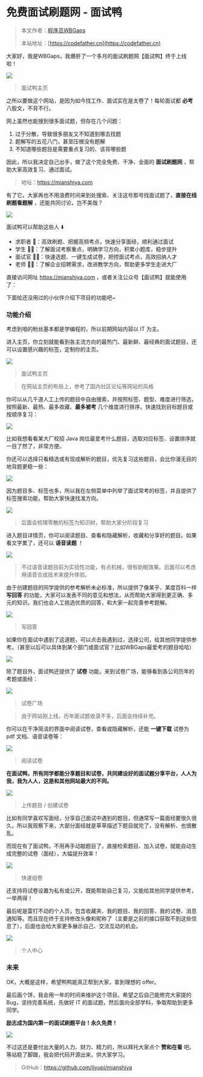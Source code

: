 # 免费面试刷题网 - 面试鸭

> 本文作者：[程序员WBGaps](https://yuyuanweb.feishu.cn/wiki/Abldw5WkjidySxkKxU2cQdAtnah)
>
> 本站地址：[https://codefather.cn](https://codefather.cn)

大家好，我是WBGaps，我爆肝了一个多月的面试刷题网【面试鸭】终于上线啦！

![](https://pic.yupi.icu/5563/202311081451458.png)

> 面试鸭主页

之所以要做这个网站，是因为如今找工作、面试实在是太卷了！每轮面试都 **必考** 八股文，不背不行。

网上虽然也能搜到很多面试题，但存在几个问题：

1. 过于分散，导致很多朋友又不知道到哪去找题
2. 题解写的五花八门，甚至压根没有题解
3. 不知道哪些题目是需要重点复习的、该背哪些题

因此，所以我决定自己出手，做了这个完全免费、干净、全面的 **面试刷题网** ，帮助大家高效复习、通过面试。

> 地址：https://mianshiya.com

有了它，大家再也不用浪费时间来到处搜索、关注这号那号找面试题了，**直接在线刷题看题解** ，还能共同讨论，岂不美哉？

![](https://pic.yupi.icu/5563/202311081451473.png)

面试鸭可以帮助这些人 ⬇️

- 求职者 👨：高效刷题、把握高频考点，快速分享面经，顺利通过面试
- 学生 👨‍🎓：了解面试考察重点，明确学习方向，积累小题库，稳步提升
- 面试官 🧓🏻：快速选题、一键生成试卷，把控面试考点，高效招纳人才
- 老师 👩‍🏫：了解企业招聘需求，改进教学方向，帮助更多学生走进大厂

直接访问网址 https://mianshiya.com ，或者关注公众号【面试鸭】就能使用了：

下面给还没用过的小伙伴介绍下项目的功能吧~

### 功能介绍

考虑到咱的粉丝基本都是学编程的，所以前期网站内容以 IT 为主。

进入主页，你立刻就能看到各主流方向的最热门、最新鲜、最经典的面试题目，还可以设置感兴趣的标签，定制你的主页。

![](https://pic.yupi.icu/5563/202311081451398.png)

> 面试鸭主页

> 在网站主页的布局上，参考了国内社区论坛等网站的风格

你可以从几千道人工上传的题目中自由搜索，并按照标签、题型、难度进行筛选，按照最新、最热、最多收藏、**最多被考** 几个维度进行排序。快速找到目标题目或按顺序复习：

![](https://pic.yupi.icu/5563/202311081451357.png)

比如我想看看某大厂校招 Java 岗位最爱考什么题目，选取对应标签、设置排序就一目了然了，非常方便。

你还可以选择只看精选或有现成解析的题目，优先复习这些题目，会比你漫无目的地背题更稳一些：

![](https://pic.yupi.icu/5563/202311081451376.png)

因为题目多、标签也多，所以我在左侧菜单中列举了面试常考的标签，并且提供了标签搜索功能，帮助大家快速找准方向。

![](https://pic.yupi.icu/5563/202311081451830.png)

> 后面会梳理零散的标签为知识树，帮助大家分阶段复习

进入题目详情页，你可以阅读题目、查看和隐藏解析，收藏和分享好的题目。如果看文字累了，还可以 **语音读题** ！

![](https://pic.yupi.icu/5563/202311081451072.png)

> 不过语音读题目前为实验性功能，有点机械，很有助眠效果。后面可以考虑用语音合成技术来提升体验。

由于创建题目的同学提供的参考解析未必标准，所以提供了像某乎、某度百科一样 **写回答** 的功能，大家可以发表不同的意见和想法，从而帮助大家得到更正确、多元的知识。我们也会人工挑选优质的回答，和大家一起完善参考题解。

![](https://pic.yupi.icu/5563/202311081451086.png)

> 写回答

如果你在面试中遇到了这道题，可以点击我遇到过，选择公司，给其他同学提供参考。（甚至以后可以具体到某个部门或面试官？比如WBGaps最爱考的题目哈哈）

![](https://pic.yupi.icu/5563/202311081451128.png)

除了题目外，面试鸭还提供了 **试卷** 功能。来到试卷广场，能够看到各公司历年的考题或面经：

![](https://pic.yupi.icu/5563/202311081451552.png)

> 试卷广场

> 由于网站刚上线，历年面试题收录不多，后面会持续补充。

你可以在干净简洁的界面中阅读试卷，查看或隐藏解析，还能 **一键下载** 试卷为 pdf 文档、语音读卷等：

![](https://pic.yupi.icu/5563/202311081451639.png)

> 阅读试卷

**在面试鸭，所有同学都能分享题目和试卷，共同建设好的面试题分享平台，人人为我，我为人人，这是和其他网站最大的不同。**

![](https://pic.yupi.icu/5563/202311081451378.png)

> 上传题目 / 创建试卷

比如有同学喜欢写面经，分享自己面试中遇到的题目，但通常写一篇面经要很久很久。所以我观察下来，大部分面经就是草草描述下题目就完了，没有解析、也很散乱。

而现在有了面试鸭，不用再手动敲题目了，直接检索题目、加入试卷，就能自动生成完整的试卷（面经），大幅提升效率！

![](https://pic.yupi.icu/5563/202311081451633.png)

> 快速组卷

还支持将试卷设置为私有或公开，既能帮助自己复习，又能给其他同学提供参考，一举两得！

最后呢是雷打不动的个人页，包含收藏夹、我的题目、我的回答、我的试卷、消息通知等。而且现在终于支持修改头像和昵称了（主要是之前的接口获取不到这些信息了），后面也会给大家更多展示自己、交流互动的机会。

![](https://pic.yupi.icu/5563/202311081451827.png)

> 个人中心

### 未来

OK，大概是这样，希望鸭鸭能真正帮到大家，拿到理想的 offer。

最后画个饼，我会用一年的时间来维护这个项目。希望之后自己能修完大家提的 Bug，坚持完善系统，先做好 IT 的面试题，然后面向全部学科，争取帮助到更多同学。

**励志成为国内第一的面试刷题平台！永久免费！**

![](https://pic.yupi.icu/5563/202311081451038.png)

不过这还是要付出大量的人力、财力、精力的，所以拜托大家点个 **赞和在看** 吧。等站稳了脚跟，我会把代码开源出来，供大家学习。

> GitHub：https://github.com/liyupi/mianshiya